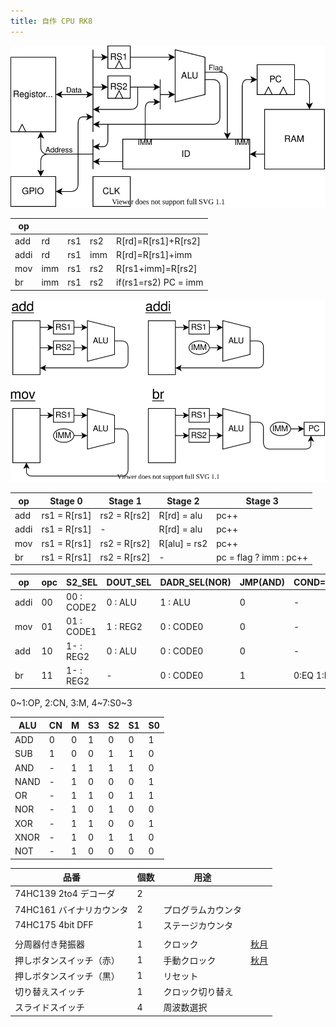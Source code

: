 ```yaml
---
title: 自作 CPU RK8
---
```


![](img/arch.dio.svg)

| op   |     |     |     |                      |
| ---- | --- | --- | --- | -------------------- |
| add  | rd  | rs1 | rs2 | R[rd]=R[rs1]+R[rs2]  |
| addi | rd  | rs1 | imm | R[rd]=R[rs1]+imm     |
| mov  | imm | rs1 | rs2 | R[rs1+imm]=R[rs2]    |
| br   | imm | rs1 | rs2 | if(rs1=rs2) PC = imm |

![](img/decode.dio.svg)

| op   | Stage 0      | Stage 1      | Stage 2      | Stage 3                |
| ---- | ------------ | ------------ | ------------ | ---------------------- |
| add  | rs1 = R[rs1] | rs2 = R[rs2] | R[rd] = alu  | pc++                   |
| addi | rs1 = R[rs1] | -            | R[rd] = alu  | pc++                   |
| mov  | rs1 = R[rs1] | rs2 = R[rs2] | R[alu] = rs2 | pc++                   |
| br   | rs1 = R[rs1] | rs2 = R[rs2] | -            | pc = flag ? imm : pc++ |

| op   | opc | S2_SEL     | DOUT_SEL | DADR_SEL(NOR) | JMP(AND) | COND=CN   | ALU  |
| ---- | --- | ---------- | -------- | ------------- | -------- | --------- | ---- |
| addi | 00  | 00 : CODE2 | 0 : ALU  | 1 : ALU       | 0        | -         | func |
| mov  | 01  | 01 : CODE1 | 1 : REG2 | 0 : CODE0     | 0        | -         | ADD  |
| add  | 10  | 1- : REG2  | 0 : ALU  | 0 : CODE0     | 0        | -         | func |
| br   | 11  | 1- : REG2  | -        | 0 : CODE0     | 1        | 0:EQ 1:LT | SUB  |

0~1:OP, 2:CN, 3:M, 4~7:S0~3

| ALU  | CN  | M   | S3  | S2  | S1  | S0  |
| ---- | --- | --- | --- | --- | --- | --- |
| ADD  | 0   | 0   | 1   | 0   | 0   | 1   |
| SUB  | 1   | 0   | 0   | 1   | 1   | 0   |
| AND  | -   | 1   | 1   | 1   | 1   | 0   |
| NAND | -   | 1   | 0   | 0   | 0   | 1   |
| OR   | -   | 1   | 1   | 0   | 1   | 1   |
| NOR  | -   | 1   | 0   | 1   | 0   | 0   |
| XOR  | -   | 1   | 1   | 0   | 0   | 1   |
| XNOR | -   | 1   | 0   | 1   | 1   | 0   |
| NOT  | -   | 1   | 0   | 0   | 0   | 0   |

| 品番                     | 個数 | 用途               |                                                       |
| ------------------------ | ---- | ------------------ | ----------------------------------------------------- |
| 74HC139 2to4 デコーダ    | 2    |                    |                                                       |
| 74HC161 バイナリカウンタ | 2    | プログラムカウンタ |                                                       |
| 74HC175 4bit DFF         | 1    | ステージカウンタ   |                                                       |
|                          |      |                    |                                                       |
| 分周器付き発振器         | 1    | クロック           | [秋月](https://akizukidenshi.com/catalog/g/gP-01685/) |
| 押しボタンスイッチ（赤） | 1    | 手動クロック       | [秋月](https://akizukidenshi.com/catalog/g/gP-11669/) |
| 押しボタンスイッチ（黒） | 1    | リセット           |                                                       |
| 切り替えスイッチ         | 1    | クロック切り替え   |                                                       |
| スライドスイッチ         | 4    | 周波数選択         |                                                       |
